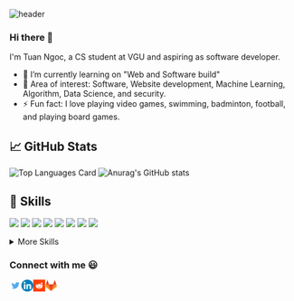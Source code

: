 ![header](https://capsule-render.vercel.app/api?type=wave&color=gradient&height=300&section=footer&text=Brief%20Introduction&fontSize=90)
### Hi there 👋

I'm Tuan Ngoc, a CS student at VGU and aspiring as software developer.

- 🔭 I’m currently learning on "Web and Software build"
- 👯 Area of interest: Software, Website development, Machine Learning, Algorithm, Data Science, and security.
- ⚡ Fun fact: I love playing video games, swimming, badminton, football, and playing board games.

## &#x1f4c8; GitHub Stats
![Top Languages Card](https://github-readme-stats.vercel.app/api/top-langs/?username=tuanngocfun&layout=compact)
![Anurag's GitHub stats](https://github-readme-stats.vercel.app/api?username=tuanngocfun&show_icons=true&theme=radical)

## 💼 Skills
![](https://img.shields.io/badge/Code-Java-informational?style=flat&logo=Java&logoColor=white&color=4AB197)
![](https://img.shields.io/badge/Code-C++-informational?style=flat&logo=C++&logoColor=white&color=4AB197)
![](https://img.shields.io/badge/Code-C-informational?style=flat&logo=C&logoColor=white&color=4AB197)
![](https://img.shields.io/badge/Code-Python-informational?style=flat&logo=Python&logoColor=white&color=4AB197)
![](https://img.shields.io/badge/Code-HTML-informational??style=plastic&logo=HTML&logoColor=white&color=4AB197)
![](https://img.shields.io/badge/Code-Go-informational??style=plastic&logo=Go&logoColor=white&color=4AB197)
![](https://img.shields.io/badge/Code-MySQL-informational?style=flat&logo=MySQL&logoColor=white&color=4AB197)
![](https://img.shields.io/badge/Code-postgreSQL-informational?style=flat&logo=postgreSQL&logoColor=white&color=4AB197)

<details>

<summary>More Skills</summary>
  
<br>
  
  ![](https://img.shields.io/badge/Framework-SpringBoot-informational?style=flat&logo=Spring&logoColor=white&color=4AB197)
  
<br>
  
  ![](https://img.shields.io/badge/Test-JUnit-informational?style=flat&logo=JUnit&logoColor=white&color=4AB197)
  ![](https://img.shields.io/badge/Test-EasyMock-informational?style=flat&logo=EASYMOCK&logoColor=white&color=4AB197)
  
<br>

  ![](https://img.shields.io/badge/Tools-Gradle-informational?style=flat&logo=Gradle&logoColor=blue&color=4AB197)
  ![](https://img.shields.io/badge/Tools-Maven-informational?style=flat&logo=Maven&logoColor=blue&color=4AB197)
  ![](https://img.shields.io/badge/Tools-GitHub-informational?style=flat&logo=GitHub&logoColor=white&color=4AB197)
  ![](https://img.shields.io/badge/Tools-Postman-informational?style=flat&logo=Postman&logoColor=white&color=4AB197)
  ![](https://img.shields.io/badge/Tools-Docker-informational?style=flat&logo=Docker&logoColor=white&color=4AB197)
  ![](https://img.shields.io/badge/Tools-Gitlab-informational?style=flat&logo=Gitlab&logoColor=white&color=4AB197)
  ![](https://img.shields.io/badge/Tools-npm-informational?style=flat&logo=npm&logoColor=white&color=4AB197)
  
<br>

</details>

### Connect with me :smiley:
<a href="https://twitter.com/tuanngoc040301">
  <img align="left" alt="tuan ngoc" width="21px" src="https://github.com/tuanngocfun/Tuan-Ngoc/blob/main/twitter.png" />
</a>
<a href="https://www.linkedin.com/in/nguyen-tuan-ngoc-b1907a227/">
  <img align="left" alt="tuan ngoc" width="21px" src="https://github.com/tuanngocfun/Tuan-Ngoc/blob/main/linkedin.png" />
</a>
<a href="https://www.reddit.com/user/urLGTM">
  <img align="left" alt="tuan ngoc" width="21px" src="https://github.com/tuanngocfun/Tuan-Ngoc/blob/main/reddit.png" />
</a>
<a href="https://gitlab.com/tuanngocfun">
  <img align="left" alt="tuan ngoc" width="21px" src="https://github.com/tuanngocfun/Tuan-Ngoc/blob/main/gitlab1.png" />
</a>
